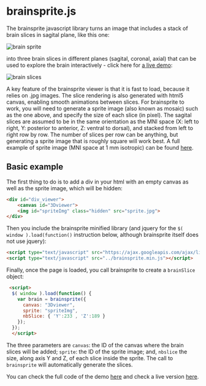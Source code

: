 # brainsprite.js

The brainsprite javascript library turns an image that includes a stack of brain slices in sagital plane, like this one:

![brain sprite](https://github.com/SIMEXP/brainsprite.js/raw/master/examples/sprite_small.jpg "A sprite (or mosaic) of brain slices in sagital plane")

into three brain slices in different planes (sagital, coronal, axial) that can be used to explore the brain interactively  - click here for [a live demo](http://simexp.github.io/brainsprite.js/example_basic.html):

![brain slices](https://github.com/SIMEXP/brainsprite.js/raw/master/examples/brainSlices.png "Interactive brain slices in sagital/coronal/axial planes")

A key feature of the brainsprite viewer is that it is fast to load, because it relies on .jpg images. The slice rendering is also generated with html5 canvas, enabling smooth animations between slices. For brainsprite to work, you will need to generate a sprite image (also known as mosaic) such as the one above, and specify the size of each slice (in pixel). The sagital slices are assumed to be in the same orientation as the MNI space (X: left to right, Y: posterior to anterior, Z: ventral to dorsal), and stacked from left to right row by row. The number of slices per row can be anything, but generating a sprite image that is roughly square will work best. A full example of sprite image (MNI space at 1 mm isotropic) can be found [here](https://github.com/SIMEXP/brainsprite.js/blob/master/examples/sprite.jpg).

## Basic example
The first thing to do is to add a div in your html with an empty canvas as well as the sprite image, which will be hidden:
```html
<div id="div_viewer">
    <canvas id="3Dviewer"> 
    <img id="spriteImg" class="hidden" src="sprite.jpg"> 
</div>
```
Then you include the brainsprite minified library (and jquery for the `$( window ).load(function()` instruction below, although brainsprite itself does not use jquery):
```html
<script type="text/javascript" src="https://ajax.googleapis.com/ajax/libs/jquery/1.6.1/jquery.min.js"></script> 
<script type="text/javascript" src="../brainsprite.min.js"></script>       
```
Finally, once the page is loaded, you call brainsprite to create a `brainSlice` object:
```html
 <script> 
  $( window ).load(function() {
    var brain = brainsprite({
      canvas: "3Dviewer", 
      sprite: "spriteImg", 
      nbSlice: { 'Y':233 , 'Z':189 }
    });
  });
  </script>
  ```
The three parameters are `canvas`: the ID of the canvas where the brain slices will be added; `sprite`: the ID of the sprite image; and, `nbslice` the size, along axis Y and Z, of each slice inside the sprite. The call to `brainsprite` will automatically generate the slices. 

You can check the full code of the demo [here](https://raw.githubusercontent.com/SIMEXP/brainsprite.js/master/examples/example_basic.html) and check a live version [here](http://simexp.github.io/brainsprite.js/example_basic.html).

